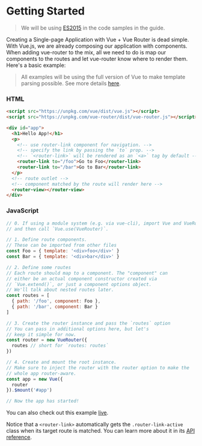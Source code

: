 # Getting Started

> We will be using [ES2015](https://github.com/lukehoban/es6features) in the code samples in the guide.

Creating a Single-page Application with Vue + Vue Router is dead simple. With Vue.js, we are already composing our application with components. When adding vue-router to the mix, all we need to do is map our components to the routes and let vue-router know where to render them. Here's a basic example:

> All examples will be using the full version of Vue to make template parsing possible. See more details [here](https://vuejs.org/v2/guide/installation.html#Runtime-Compiler-vs-Runtime-only).

### HTML

``` html
<script src="https://unpkg.com/vue/dist/vue.js"></script>
<script src="https://unpkg.com/vue-router/dist/vue-router.js"></script>

<div id="app">
  <h1>Hello App!</h1>
  <p>
    <!-- use router-link component for navigation. -->
    <!-- specify the link by passing the `to` prop. -->
    <!-- `<router-link>` will be rendered as an `<a>` tag by default -->
    <router-link to="/foo">Go to Foo</router-link>
    <router-link to="/bar">Go to Bar</router-link>
  </p>
  <!-- route outlet -->
  <!-- component matched by the route will render here -->
  <router-view></router-view>
</div>
```

### JavaScript

``` js
// 0. If using a module system (e.g. via vue-cli), import Vue and VueRouter
// and then call `Vue.use(VueRouter)`.

// 1. Define route components.
// These can be imported from other files
const Foo = { template: '<div>foo</div>' }
const Bar = { template: '<div>bar</div>' }

// 2. Define some routes
// Each route should map to a component. The "component" can
// either be an actual component constructor created via
// `Vue.extend()`, or just a component options object.
// We'll talk about nested routes later.
const routes = [
  { path: '/foo', component: Foo },
  { path: '/bar', component: Bar }
]

// 3. Create the router instance and pass the `routes` option
// You can pass in additional options here, but let's
// keep it simple for now.
const router = new VueRouter({
  routes // short for `routes: routes`
})

// 4. Create and mount the root instance.
// Make sure to inject the router with the router option to make the
// whole app router-aware.
const app = new Vue({
  router
}).$mount('#app')

// Now the app has started!
```

You can also check out this example [live](http://jsfiddle.net/yyx990803/xgrjzsup/).

Notice that a `<router-link>` automatically gets the `.router-link-active` class when its target route is matched. You can learn more about it in its [API reference](../api/router-link.md).
